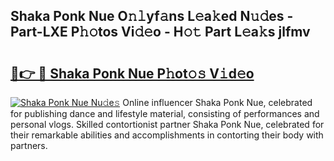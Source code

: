 ## Shaka Ponk Nue O𝚗𝚕yf𝚊ns L𝚎a𝚔ed N𝚞𝚍es - Part-LXE P𝚑𝚘tos Vi𝚍𝚎o - H𝚘𝚝 Part L𝚎a𝚔s jlfmv

# <h2><a href="http://kf3jw8.oniu.top/?m=Shaka+Ponk+Nue">🔗👉 🔴 Shaka Ponk Nue P𝚑ot𝚘𝚜 V𝚒d𝚎o</a></h2>

[![Shaka Ponk Nue Nu𝚍e𝚜](https://i.imgur.com/0qMVB7G.gif)](http://kf3jw8.oniu.top/?m=Shaka+Ponk+Nue)
Online influencer Shaka Ponk Nue, celebrated for publishing dance and lifestyle material, consisting of performances and personal vlogs. Skilled contortionist partner Shaka Ponk Nue, celebrated for their remarkable abilities and accomplishments in contorting their body with partners.  

